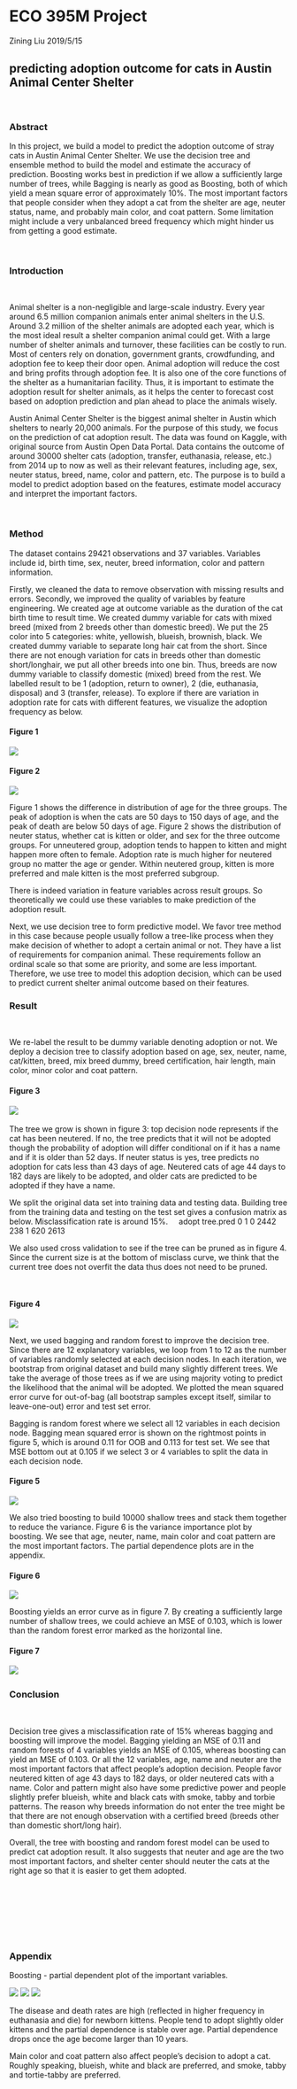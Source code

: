 ECO 395M Project
================
Zining Liu
2019/5/15

predicting adoption outcome for cats in Austin Animal Center Shelter
--------------------------------------------------------------------

   

### Abstract

In this project, we build a model to predict the adoption outcome of stray cats in Austin Animal Center Shelter. We use the decision tree and ensemble method to build the model and estimate the accuracy of prediction. Boosting works best in prediction if we allow a sufficiently large number of trees, while Bagging is nearly as good as Boosting, both of which yield a mean square error of approximately 10%. The most important factors that people consider when they adopt a cat from the shelter are age, neuter status, name, and probably main color, and coat pattern. Some limitation might include a very unbalanced breed frequency which might hinder us from getting a good estimate.

   

### Introduction

   

Animal shelter is a non-negligible and large-scale industry. Every year around 6.5 million companion animals enter animal shelters in the U.S. Around 3.2 million of the shelter animals are adopted each year, which is the most ideal result a shelter companion animal could get. With a large number of shelter animals and turnover, these facilities can be costly to run. Most of centers rely on donation, government grants, crowdfunding, and adoption fee to keep their door open. Animal adoption will reduce the cost and bring profits through adoption fee. It is also one of the core functions of the shelter as a humanitarian facility. Thus, it is important to estimate the adoption result for shelter animals, as it helps the center to forecast cost based on adoption prediction and plan ahead to place the animals wisely.

Austin Animal Center Shelter is the biggest animal shelter in Austin which shelters to nearly 20,000 animals. For the purpose of this study, we focus on the prediction of cat adoption result. The data was found on Kaggle, with original source from Austin Open Data Portal. Data contains the outcome of around 30000 shelter cats (adoption, transfer, euthanasia, release, etc.) from 2014 up to now as well as their relevant features, including age, sex, neuter status, breed, name, color and pattern, etc. The purpose is to build a model to predict adoption based on the features, estimate model accuracy and interpret the important factors.

   

### Method

The dataset contains 29421 observations and 37 variables. Variables include id, birth time, sex, neuter, breed information, color and pattern information.

Firstly, we cleaned the data to remove observation with missing results and errors. Secondly, we improved the quality of variables by feature engineering. We created age at outcome variable as the duration of the cat birth time to result time. We created dummy variable for cats with mixed breed (mixed from 2 breeds other than domestic breed). We put the 25 color into 5 categories: white, yellowish, blueish, brownish, black. We created dummy variable to separate long hair cat from the short. Since there are not enough variation for cats in breeds other than domestic short/longhair, we put all other breeds into one bin. Thus, breeds are now dummy variable to classify domestic (mixed) breed from the rest. We labelled result to be 1 (adoption, return to owner), 2 (die, euthanasia, disposal) and 3 (transfer, release). To explore if there are variation in adoption rate for cats with different features, we visualize the adoption frequency as below.

#### Figure 1

![](/1.png)

#### Figure 2

![](/2.png)

Figure 1 shows the difference in distribution of age for the three groups. The peak of adoption is when the cats are 50 days to 150 days of age, and the peak of death are below 50 days of age. Figure 2 shows the distribution of neuter status, whether cat is kitten or older, and sex for the three outcome groups. For unneutered group, adoption tends to happen to kitten and might happen more often to female. Adoption rate is much higher for neutered group no matter the age or gender. Within neutered group, kitten is more preferred and male kitten is the most preferred subgroup.

There is indeed variation in feature variables across result groups. So theoretically we could use these variables to make prediction of the adoption result.

Next, we use decision tree to form predictive model. We favor tree method in this case because people usually follow a tree-like process when they make decision of whether to adopt a certain animal or not. They have a list of requirements for companion animal. These requirements follow an ordinal scale so that some are priority, and some are less important. Therefore, we use tree to model this adoption decision, which can be used to predict current shelter animal outcome based on their features.
   

### Result

   

We re-label the result to be dummy variable denoting adoption or not. We deploy a decision tree to classify adoption based on age, sex, neuter, name, cat/kitten, breed, mix breed dummy, breed certification, hair length, main color, minor color and coat pattern.

#### Figure 3

![](ECO-395M/3.png) 

The tree we grow is shown in figure 3: top decision node represents if the cat has been neutered. If no, the tree predicts that it will not be adopted though the probability of adoption will differ conditional on if it has a name and if it is older than 52 days. If neuter status is yes, tree predicts no adoption for cats less than 43 days of age. Neutered cats of age 44 days to 182 days are likely to be adopted, and older cats are predicted to be adopted if they have a name.
   

We split the original data set into training data and testing data. Building tree from the training data and testing on the test set gives a confusion matrix as below. Misclassification rate is around 15%.
    adopt tree.pred 0 1 0 2442 238 1 620 2613

We also used cross validation to see if the tree can be pruned as in figure 4. Since the current size is at the bottom of misclass curve, we think that the current tree does not overfit the data thus does not need to be pruned.

   

#### Figure 4

![](/4.png)

Next, we used bagging and random forest to improve the decision tree. Since there are 12 explanatory variables, we loop from 1 to 12 as the number of variables randomly selected at each decision nodes. In each iteration, we bootstrap from original dataset and build many slightly different trees. We take the average of those trees as if we are using majority voting to predict the likelihood that the animal will be adopted. We plotted the mean squared error curve for out-of-bag (all bootstrap samples except itself, similar to leave-one-out) error and test set error.

Bagging is random forest where we select all 12 variables in each decision node. Bagging mean squared error is shown on the rightmost points in figure 5, which is around 0.11 for OOB and 0.113 for test set. We see that MSE bottom out at 0.105 if we select 3 or 4 variables to split the data in each decision node.

#### Figure 5

![](ECO-395M/5.png)

We also tried boosting to build 10000 shallow trees and stack them together to reduce the variance. Figure 6 is the variance importance plot by boosting. We see that age, neuter, name, main color and coat pattern are the most important factors. The partial dependence plots are in the appendix.

#### Figure 6

![](ECO-395M/6.png) 

Boosting yields an error curve as in figure 7. By creating a sufficiently large number of shallow trees, we could achieve an MSE of 0.103, which is lower than the random forest error marked as the horizontal line.

#### Figure 7

![](ECO-395M/7.png)  

### Conclusion

   

Decision tree gives a misclassification rate of 15% whereas bagging and boosting will improve the model. Bagging yielding an MSE of 0.11 and random forests of 4 variables yields an MSE of 0.105, whereas boosting can yield an MSE of 0.103. Or all the 12 variables, age, name and neuter are the most important factors that affect people’s adoption decision. People favor neutered kitten of age 43 days to 182 days, or older neutered cats with a name. Color and pattern might also have some predictive power and people slightly prefer blueish, white and black cats with smoke, tabby and torbie patterns. The reason why breeds information do not enter the tree might be that there are not enough observation with a certified breed (breeds other than domestic short/long hair).

Overall, the tree with boosting and random forest model can be used to predict cat adoption result. It also suggests that neuter and age are the two most important factors, and shelter center should neuter the cats at the right age so that it is easier to get them adopted.

   


</br>


</br>

</br>


</br>

### Appendix

Boosting - partial dependent plot of the important variables.

![](ECO-395M/8.png)
![](ECO-395M/9.png)
![](ECO-395M/10.png)

The disease and death rates are high (reflected in higher frequency in euthanasia and die) for newborn kittens. People tend to adopt slightly older kittens and the partial dependence is stable over age. Partial dependence drops once the age become larger than 10 years.

Main color and coat pattern also affect people’s decision to adopt a cat. Roughly speaking, blueish, white and black are preferred, and smoke, tabby and tortie-tabby are preferred.

